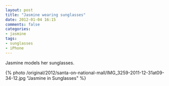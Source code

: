 ```yaml
---
layout: post
title: "Jasmine wearing sunglasses"
date: 2012-01-04 16:15
comments: false
categories: 
- jasmine
tags:
- sunglasses
- iPhone
---
```

Jasmine models her sunglasses.

{% photo /original/2012/santa-on-national-mall/IMG_3259-2011-12-31at09-34-12.jpg "Jasmine in Sunglasses" %}


